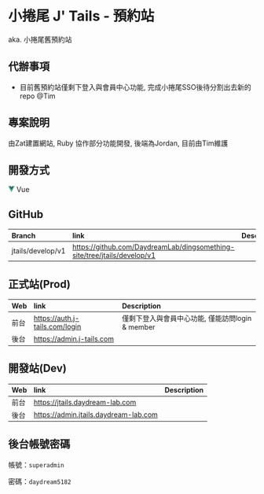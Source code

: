 # 小捲尾 J' Tails - 預約站
aka. 小捲尾舊預約站

## 代辦事項
- 目前舊預約站僅剩下登入與會員中心功能, 完成小捲尾SSO後待分割出去新的repo @Tim

## 專案說明
由Zat建置網站, Ruby 協作部分功能開發, 後端為Jordan, 目前由Tim維護


## 開發方式
![vue](../assets/image/icon/vue.png) Vue


## GitHub
Branch            | link                                                                       | Description
:---------------- | :------------------------------------------------------------------------- | :---
jtails/develop/v1 | https://github.com/DaydreamLab/dingsomething-site/tree/jtails/develop/v1   |


## 正式站(Prod)
Web               | link                                                                       | Description
:---------------- | :------------------------------------------------------------------------- | :---
前台              | https://auth.j-tails.com/login                                             | 僅剩下登入與會員中心功能, 僅能訪問login & member
後台              | https://admin.j-tails.com                                                  |


## 開發站(Dev)
Web               | link                                                                       | Description
:---------------- | :------------------------------------------------------------------------- | :---
前台              | https://jtails.daydream-lab.com                                           |
後台              | https://admin.jtails.daydream-lab.com                                     |


## 後台帳號密碼

帳號：`superadmin`

密碼：`daydream5182`

